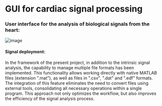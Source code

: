 # GUI for cardiac signal processing

### User interface for the analysis of biological signals from the heart:

![image](https://github.com/ORYEPA/GUI-for-cardiac-signal-processing/assets/85662258/37b84440-fd46-4267-bfc1-6e1b45e68411)


#### Signal deployment:

In the framework of the present project, in addition to the intrinsic signal analysis, the capability to manage multiple file formats has been implemented. This functionality allows working directly with native MATLAB files (extension ".mat"), as well as files in ".csv", ".dat" and ".edf" formats. The integration of this feature eliminates the need to convert files using external tools, consolidating all necessary operations within a single program. This approach not only optimizes the workflow, but also improves the efficiency of the signal analysis process.


